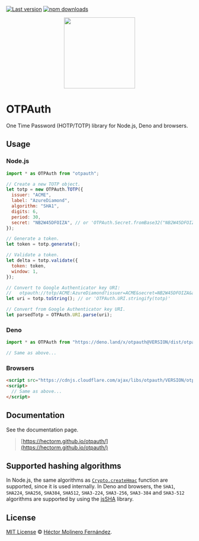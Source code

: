 [![Last version](https://img.shields.io/github/v/tag/hectorm/otpauth?label=version)](https://github.com/hectorm/otpauth/tags)
[![npm downloads](https://img.shields.io/npm/dm/otpauth?label=npm%20downloads)](https://www.npmjs.com/package/otpauth)

<p align="center">
  <img src="./resources/logo/OTPAuth-Color-Reduced.svg" height="192">
</p>

# OTPAuth

One Time Password (HOTP/TOTP) library for Node.js, Deno and browsers.

## Usage

### Node.js

```javascript
import * as OTPAuth from "otpauth";

// Create a new TOTP object.
let totp = new OTPAuth.TOTP({
  issuer: "ACME",
  label: "AzureDiamond",
  algorithm: "SHA1",
  digits: 6,
  period: 30,
  secret: "NB2W45DFOIZA", // or 'OTPAuth.Secret.fromBase32("NB2W45DFOIZA")'
});

// Generate a token.
let token = totp.generate();

// Validate a token.
let delta = totp.validate({
  token: token,
  window: 1,
});

// Convert to Google Authenticator key URI:
//   otpauth://totp/ACME:AzureDiamond?issuer=ACME&secret=NB2W45DFOIZA&algorithm=SHA1&digits=6&period=30
let uri = totp.toString(); // or 'OTPAuth.URI.stringify(totp)'

// Convert from Google Authenticator key URI.
let parsedTotp = OTPAuth.URI.parse(uri);
```

### Deno

```javascript
import * as OTPAuth from "https://deno.land/x/otpauth@VERSION/dist/otpauth.esm.js"

// Same as above...
```

### Browsers

```html
<script src="https://cdnjs.cloudflare.com/ajax/libs/otpauth/VERSION/otpauth.umd.min.js"></script>
<script>
  // Same as above...
</script>
```

## Documentation

See the documentation page.

> [https://hectorm.github.io/otpauth/](https://hectorm.github.io/otpauth/)

## Supported hashing algorithms

In Node.js, the same algorithms as
[`Crypto.createHmac`](https://nodejs.org/api/crypto.html#crypto_crypto_createhmac_algorithm_key_options)
function are supported, since it is used internally. In Deno and browsers, the `SHA1`, `SHA224`, `SHA256`, `SHA384`,
`SHA512`, `SHA3-224`, `SHA3-256`, `SHA3-384` and `SHA3-512` algorithms are supported by using the
[jsSHA](https://github.com/Caligatio/jsSHA) library.

## License

[MIT License](https://github.com/hectorm/otpauth/blob/master/LICENSE.md)
© [Héctor Molinero Fernández](https://hector.molinero.dev/).

